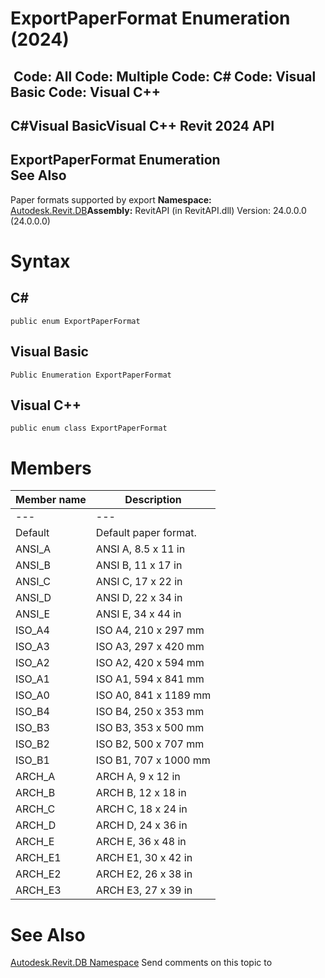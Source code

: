 # ExportPaperFormat Enumeration (2024)

﻿
 Code: All Code: Multiple Code: C# Code: Visual Basic Code: Visual C++   
---  
C#Visual BasicVisual C++
Revit 2024 API  
---  
ExportPaperFormat Enumeration  
See Also  
---  
Paper formats supported by export 
**Namespace:** [Autodesk.Revit.DB](87546ba7-461b-c646-cbb1-2cb8f5bff8b2.md "Autodesk.Revit.DB Namespace")**Assembly:** RevitAPI (in RevitAPI.dll) Version: 24.0.0.0 (24.0.0.0)
# Syntax
C#  
---  
```text
public enum ExportPaperFormat
```
  
Visual Basic  
---  
```text
Public Enumeration ExportPaperFormat
```
  
Visual C++  
---  
```text
public enum class ExportPaperFormat
```
  
# Members
| Member name | Description |
| --- | --- |
| --- | --- |
| Default | Default paper format. |
| ANSI_A | ANSI A, 8.5 x 11 in |
| ANSI_B | ANSI B, 11 x 17 in |
| ANSI_C | ANSI C, 17 x 22 in |
| ANSI_D | ANSI D, 22 x 34 in |
| ANSI_E | ANSI E, 34 x 44 in |
| ISO_A4 | ISO A4, 210 x 297 mm |
| ISO_A3 | ISO A3, 297 x 420 mm |
| ISO_A2 | ISO A2, 420 x 594 mm |
| ISO_A1 | ISO A1, 594 x 841 mm |
| ISO_A0 | ISO A0, 841 x 1189 mm |
| ISO_B4 | ISO B4, 250 x 353 mm |
| ISO_B3 | ISO B3, 353 x 500 mm |
| ISO_B2 | ISO B2, 500 x 707 mm |
| ISO_B1 | ISO B1, 707 x 1000 mm |
| ARCH_A | ARCH A, 9 x 12 in |
| ARCH_B | ARCH B, 12 x 18 in |
| ARCH_C | ARCH C, 18 x 24 in |
| ARCH_D | ARCH D, 24 x 36 in |
| ARCH_E | ARCH E, 36 x 48 in |
| ARCH_E1 | ARCH E1, 30 x 42 in |
| ARCH_E2 | ARCH E2, 26 x 38 in |
| ARCH_E3 | ARCH E3, 27 x 39 in |

# See Also
[Autodesk.Revit.DB Namespace](87546ba7-461b-c646-cbb1-2cb8f5bff8b2.md "Autodesk.Revit.DB Namespace")
Send comments on this topic to 